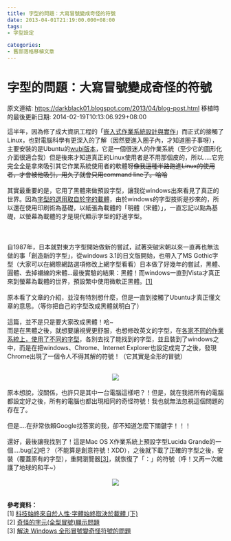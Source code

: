 ```yaml
---
title: 字型的問題：大寫冒號變成奇怪的符號
date: 2013-04-01T21:19:00.000+08:00
tags: 
- 字型設定

categories:
- 舊部落格移植文章
---
```


# 字型的問題：大寫冒號變成奇怪的符號

原文連結: https://darkblack01.blogspot.com/2013/04/blog-post.html
移植時的最後更新日期: 2014-02-19T10:13:06.929+08:00

這半年，因為修了成大資訊工程的「<a href="http://wiki.csie.ncku.edu.tw/embedded/schedule" target="_blank">嵌入式作業系統設計與實作</a>」而正式的接觸了Linux，也對電腦科學有更深入的了解（因然要進入圈子內，才知道圈子事呀），主要安裝的是Ubuntu的<a href="http://wiki.ubuntu-tw.org/index.php?title=Ubuntu_%E5%AE%89%E8%A3%9D%E5%85%89%E7%A2%9F%E4%B8%8B%E8%BC%89%E9%BB%9E%E5%88%97%E8%A1%A8" target="_blank">wubi版本</a>，它是一個很迷人的作業系統（至少它的圖形化介面很適合我）但是後來才知道真正的Linux使用者是不用那個皮的，所以.....它完完全全是拿來吸引其它作業系統使用者的軟體呀~~像我這種半路跑進Linux的使用者，才會被他吸引，用久了就會只用command line了。哈哈~~<br /><br />其實最重要的是，它用了黑體來做預設字型，讓我從windows出來看見了真正的世界。因為<a href="http://blog.justfont.com/2012/10/%E5%AD%97%E9%AB%94%E5%A7%8B%E7%B5%82%E5%8F%96%E6%B1%BA%E6%96%BC%E8%BC%89%E9%AB%94-%E4%B8%8A/" target="_blank">字型的選用取自於字的載體</a>，由於windows的字型技術是抄來的，所以還在使用印刷術為基礎，以紙張為載體的「明體（宋體）」，一直忘記以點為基礎，以螢幕為載體的才是現代顯示字型的舒適字型。<br /><br /><a name='more'></a><br /><br />自1987年，日本就對東方字型開始做新的嘗試，試著突破宋朝以來一直再也無法做的事「創造新的字型」，從windows 3.1的日文版開始，也帶入了MS Gothic字型（大家可以在網際網路選項修改上網字型看看）日本做了好幾年的嘗試，黑體、圓體、去掉襯線的宋體...最後實驗的結果：黑體！而windows一直到Vista才真正來到螢幕為載體的世界，預設繁中使用微軟正黑體。<a href="http://blog.justfont.com/2012/11/%E5%AD%97%E9%AB%94%E5%A7%8B%E7%B5%82%E5%8F%96%E6%B1%BA%E6%96%BC%E8%BC%89%E9%AB%94-%E4%B8%8B/" target="_blank">[1]</a><br /><br />原本看了文章的介紹，並沒有特別想什麼，但是一直到接觸了Ubuntu才真正懂文章的意思。（等你把自己的字型改成黑體就明白了）<br /><br />這篇，並不是只是要大家改成黑體！哈~<br />而是在黑體之後，就想要讓視覺更舒服，也想修改英文的字型，在<a href="http://blog.justfont.com/2013/01/ui-font-testing-legibilit/" target="_blank">各家不同的作業系統上，使用了不同的字型</a>，各別去找了能找到的字型，並且裝到了windows之中，而是在把windows、Chrome、Internet Explorer也設定成完了之後，發現Chrome出現了一個令人不得其解的符號！（它其實是全形的冒號）<br /><br /><div class="separator" style="clear: both; text-align: center;"><a href="http://2.bp.blogspot.com/-Ks2pvSjGgl8/UVmHSI5_KqI/AAAAAAAAErk/nxUIwL78nsE/s1600/%E6%9C%AA%E5%91%BD%E5%90%8D.png" imageanchor="1" style="margin-left: 1em; margin-right: 1em;"><img border="0" src="http://2.bp.blogspot.com/-Ks2pvSjGgl8/UVmHSI5_KqI/AAAAAAAAErk/nxUIwL78nsE/s1600/%E6%9C%AA%E5%91%BD%E5%90%8D.png" /></a></div><br />原本想說，沒關係，也許只是其中一台電腦這樣吧？！但是，就在我把所有的電腦都設定好之後，所有的電腦也都出現相同的奇怪符號！我也就無法忽視這個問題的存在了。<br /><br />但是....在非常依賴Google找答案的我，卻不知道怎麼下關鍵字！！！<br /><br />還好，最後讓我找到了！這是Mac OS X作業系統上預設字型Lucida Grande的一個....bug<a href="http://forum.moztw.org/viewtopic.php?t=3165" target="_blank">[2]</a>吧？（不能算是創意符號！XDD），之後就下載了正確的字型之後，安裝（覆蓋原有的字型），重開瀏覽器<a href="http://jamyy.dyndns.org/blog/2010/05/2255.html" target="_blank">[3]</a>，就恢復了「：」的符號（呼！又再一次維護了地球的和平~）<br /><br /><div class="separator" style="clear: both; text-align: center;"><a href="http://3.bp.blogspot.com/-cA-A1pVY_Ak/UVmIzDopaFI/AAAAAAAAErs/TYStMRY6x5U/s1600/%E6%9C%AA%E5%91%BD%E5%90%8D2.png" imageanchor="1" style="margin-left: 1em; margin-right: 1em;"><img border="0" src="http://3.bp.blogspot.com/-cA-A1pVY_Ak/UVmIzDopaFI/AAAAAAAAErs/TYStMRY6x5U/s1600/%E6%9C%AA%E5%91%BD%E5%90%8D2.png" /></a></div><br /><br /><b>參考資料：</b><br />[1]&nbsp;<a href="http://blog.justfont.com/2012/11/%E5%AD%97%E9%AB%94%E5%A7%8B%E7%B5%82%E5%8F%96%E6%B1%BA%E6%96%BC%E8%BC%89%E9%AB%94-%E4%B8%8B/" target="_blank">科技始終來自於人性‧字體始終取決於載體 (下)</a><br />[2]&nbsp;<a href="http://forum.moztw.org/viewtopic.php?t=3165" target="_blank">奇怪的字元(全型冒號)顯示問題</a><br />[3]&nbsp;<a href="http://jamyy.dyndns.org/blog/2010/05/2255.html" target="_blank">解決 Windows 全形冒號變奇怪符號的問題</a><br /><br />
